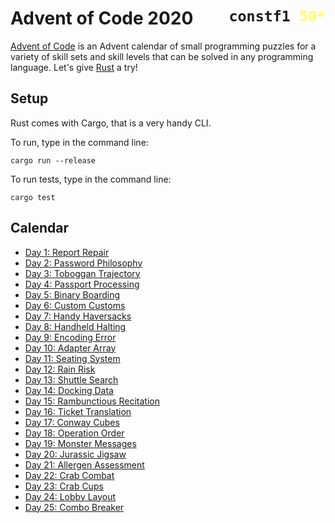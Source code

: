 # Advent of Code 2020 <span style="float:right;font-size:smaller;font-family: 'Source Code Pro', monospace">constf1 <span style="color: #ffff66">50*</span></span>

[Advent of Code](https://adventofcode.com/2020/) is an Advent calendar of small programming puzzles for a variety of skill sets and skill levels that can be solved in any programming language.
Let's give [Rust](https://www.rust-lang.org) a try!

## Setup

Rust comes with Cargo, that is a very handy CLI.

To run, type in the command line:

```
cargo run --release
```

To run tests, type in the command line:

```
cargo test
```

## Calendar
* [Day 1: Report Repair](./src/day_01.rs)
* [Day 2: Password Philosophy](./src/day_02.rs)
* [Day 3: Toboggan Trajectory](./src/day_03.rs)
* [Day 4: Passport Processing](./src/day_04.rs)
* [Day 5: Binary Boarding](./src/day_05.rs)
* [Day 6: Custom Customs](./src/day_06.rs)
* [Day 7: Handy Haversacks](./src/day_07.rs)
* [Day 8: Handheld Halting](./src/day_08.rs)
* [Day 9: Encoding Error](./src/day_09.rs)
* [Day 10: Adapter Array](./src/day_10.rs)
* [Day 11: Seating System](./src/day_11.rs)
* [Day 12: Rain Risk](./src/day_12.rs)
* [Day 13: Shuttle Search](./src/day_13.rs)
* [Day 14: Docking Data](./src/day_14.rs)
* [Day 15: Rambunctious Recitation](./src/day_15.rs)
* [Day 16: Ticket Translation](./src/day_16.rs)
* [Day 17: Conway Cubes](./src/day_17.rs)
* [Day 18: Operation Order](./src/day_18.rs)
* [Day 19: Monster Messages](./src/day_19.rs)
* [Day 20: Jurassic Jigsaw](./src/day_20.rs)
* [Day 21: Allergen Assessment](./src/day_21.rs)
* [Day 22: Crab Combat](./src/day_22.rs)
* [Day 23: Crab Cups](./src/day_23.rs)
* [Day 24: Lobby Layout](./src/day_24.rs)
* [Day 25: Combo Breaker](./src/day_25.rs)
